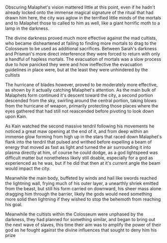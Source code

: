 Obscuring Malaphet's vision mattered little at this point, even if he hadn't already locked onto the immense magical signature of the ritual that had drawn him here, the city was aglow in the terrified little minds of the mortals and to Malaphet those to called to him as well, like a giant horrific moth to a lamp in the darkness.

The divine darkness proved much more effective against the mad cultists, who became disheartened at failing to finding more mortals to drag to the Colosseum to be used as additional sacrifices. Between Sarah's darkness and Prismari's more direct interference they were forced to return with only a handful of hapless mortals. The evacuation of mortals was a slow process due to how panicked they were and how ineffective the evacuation guidelines in place were, but at the least they were unhindered by the cultists

The hurricane of blades however, proved to be moderately more effective, as shown by it actually catching Malaphet's attention. As the main bulk of Malaphets form continued it's descent toward the city, a second portion descended from the sky, swirling around the central portion, taking blows from the hurricane of weapon, primarily protecting those places where the eyes gathered that had still not reascended before pivoting to look down upon Kain.

As Kain watched the second massive tendril following his movements he noticed a great maw opening at the end of it, and from deep within an immense glow forming from high up in the stars that raced down Malaphet's flank into the tendril that pulsed and writhed before expelling a beam of energy that moved as fast as light and turned the air surrounding it into plasma directly at him, of course he could dodge, as a god lightspeed was difficult matter but nonetheless likely still doable, especially for a god as experienced as he was, but if he did that then at it's current angle the beam would impact the city.

Meanwhile the main body, buffeted by winds and hail like swords reached the lightning wall, frying much of his outer layer, a unearthly shriek emitted from the beast, but still his form carried on downward, his sheer mass alone dragging him through the barrier, likely the gods would need something more solid then lightning if they wished to stop the behemoth from reaching his goal.

Meanwhile the cultists within the Colosseum were unphased by the darkness, they had planned for something similar, and began to bring out the next wave of slaves, this time their aim was to amplify the power of their god as he fought against the divine influences that sought to deny him his prize